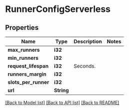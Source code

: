 # RunnerConfigServerless

## Properties

Name | Type | Description | Notes
------------ | ------------- | ------------- | -------------
**max_runners** | **i32** |  | 
**min_runners** | **i32** |  | 
**request_lifespan** | **i32** | Seconds. | 
**runners_margin** | **i32** |  | 
**slots_per_runner** | **i32** |  | 
**url** | **String** |  | 

[[Back to Model list]](../README.md#documentation-for-models) [[Back to API list]](../README.md#documentation-for-api-endpoints) [[Back to README]](../README.md)


